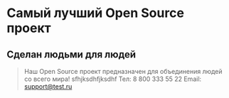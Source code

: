 # Самый лучший Open Source проект

## Сделан людьми для людей

> Наш Open Source проект предназначен для объединения людей со всего мира!
sfhjksdhfjksdhf
Тел: 8 800 333 55 22
Email: support@test.ru
